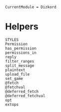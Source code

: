 ```@meta
CurrentModule = Dizkord
```

# Helpers

```@docs
STYLES
Permission
has_permission
permissions_in
reply
filter_ranges
split_message
plaintext
upload_file
set_game
@fetch
@fetchval
@deferred_fetch
@deferred_fetchval
opt
extops
```
